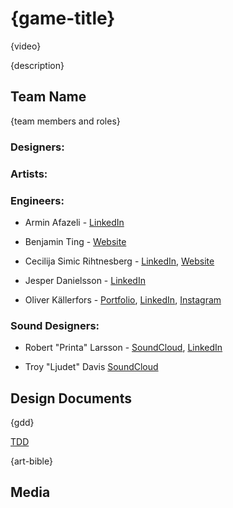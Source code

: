 # {game-title}

{video}

{description}

## Team Name

{team members and roles}
### Designers:

### Artists:

### Engineers:

* Armin Afazeli - [LinkedIn](https://www.linkedin.com/in/arminafazeli/)

* Benjamin Ting - [Website](http://benjaminting.com)

* Cecilija Simic Rihtnesberg - [LinkedIn](https://www.linkedin.com/in/cecilija-%C5%A1imi%C4%87-rihtnesberg-53961b33/), [Website](http://cecilijas.com/)

* Jesper Danielsson - [LinkedIn](https://www.linkedin.com/in/jesper-danielsson-9b7048159/)

* Oliver Källerfors - [Portfolio](https://oliverkallerfors.wordpress.com/projects/), [LinkedIn](https://www.linkedin.com/in/oliver-källerfors-358bb21b3/), [Instagram](https://www.instagram.com/partisanprogrammer/)
 
### Sound Designers:

* Robert "Printa" Larsson - [SoundCloud](https://soundcloud.com/dj-printa), [LinkedIn](https://www.linkedin.com/in/robert-larsson-36029a51/)

* Troy "Ljudet" Davis [SoundCloud](https://soundcloud.com/troyljud)

## Design Documents

{gdd}

[TDD](https://docs.google.com/document/d/1DB8ToSPN3eIpCEHIM7u5phE0HH7FTMCWWbqABSX8FuA/edit?usp=sharing)

{art-bible}


## Media
